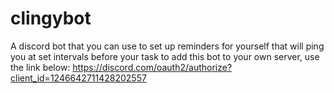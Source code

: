 # clingybot
A discord bot that you can use to set up reminders for yourself that will ping you at set intervals before your task
to add this bot to your own server, use the link below:
https://discord.com/oauth2/authorize?client_id=1246642711428202557
